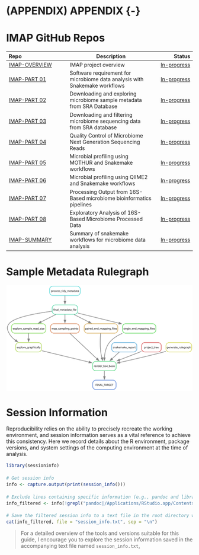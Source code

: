 # (APPENDIX) APPENDIX {-}

# IMAP GitHub Repos

<div class="tmbinfo">
<table>
<colgroup>
<col width="32%" />
<col width="46%" />
<col width="20%" />
</colgroup>
<thead>
<tr class="header">
<th align="left">Repo</th>
<th>Description</th>
<th align="right">Status</th>
</tr>
</thead>
<tbody>
<tr class="odd">
<td align="left"><a
href="https://github.com/datainsights/imap-project-overview/">IMAP-OVERVIEW</a></td>
<td>IMAP project overview</td>
<td align="right"><a
href="https://tmbuza.github.io/imap-project-overview/">In-progress</a></td>
</tr>
<tr class="even">
<td align="left"><a
href="https://github.com/tmbuza/imap-software-requirements/">IMAP-PART
01</a></td>
<td>Software requirement for microbiome data analysis with Snakemake
workflows</td>
<td align="right"><a
href="https://tmbuza.github.io/imap-software-requirements/">In-progress</a></td>
</tr>
<tr class="odd">
<td align="left"><a
href="https://github.com/tmbuza/imap-sample-metadata/">IMAP-PART
02</a></td>
<td>Downloading and exploring microbiome sample metadata from SRA
Database</td>
<td align="right"><a
href="https://tmbuza.github.io/imap-sample-metadata/">In-progress</a></td>
</tr>
<tr class="even">
<td align="left"><a
href="https://github.com/tmbuza/imap-download-sra-reads/">IMAP-PART
03</a></td>
<td>Downloading and filtering microbiome sequencing data from SRA
database</td>
<td align="right"><a
href="https://tmbuza.github.io/imap-download-sra-reads/">In-progress</a></td>
</tr>
<tr class="odd">
<td align="left"><a
href="https://github.com/tmbuza/imap-read-quality-control/">IMAP-PART
04</a></td>
<td>Quality Control of Microbiome Next Generation Sequencing Reads</td>
<td align="right"><a
href="https://tmbuza.github.io/imap-read-quality-control/">In-progress</a></td>
</tr>
<tr class="even">
<td align="left"><a
href="https://github.com/tmbuza/imap-bioinformatics-mothur/">IMAP-PART
05</a></td>
<td>Microbial profiling using MOTHUR and Snakemake workflows</td>
<td align="right"><a
href="https://tmbuza.github.io/imap-bioinformatics-mothur/">In-progress</a></td>
</tr>
<tr class="odd">
<td align="left"><a
href="https://github.com/tmbuza/imap-bioinformatics-qiime2/">IMAP-PART
06</a></td>
<td>Microbial profiling using QIIME2 and Snakemake workflows</td>
<td align="right"><a
href="https://tmbuza.github.io/imap-bioinformatics-qiime2/">In-progress</a></td>
</tr>
<tr class="even">
<td align="left"><a
href="https://github.com/tmbuza/imap-data-processing/">IMAP-PART
07</a></td>
<td>Processing Output from 16S-Based microbiome bioinformatics
pipelines</td>
<td align="right"><a
href="https://tmbuza.github.io/imap-data-processing/">In-progress</a></td>
</tr>
<tr class="odd">
<td align="left"><a
href="https://github.com/tmbuza/imap-exploratory-analysis/">IMAP-PART
08</a></td>
<td>Exploratory Analysis of 16S-Based Microbiome Processed Data</td>
<td align="right"><a
href="https://tmbuza.github.io/imap-exploratory-analysis/">In-progress</a></td>
</tr>
<tr class="even">
<td align="left"><a
href="https://github.com/tmbuza/imap-snakemake-workflows/">IMAP-SUMMARY</a></td>
<td>Summary of snakemake workflows for microbiome data analysis</td>
<td align="right"><a
href="https://tmbuza.github.io/imap-snakemake-workflows/">In-progress</a></td>
</tr>
</tbody>
</table>
</div>

# Sample Metadata Rulegraph

![](dags/rulegraph.svg)


# Session Information

Reproducibility relies on the ability to precisely recreate the working environment, and session information serves as a vital reference to achieve this consistency. Here we record details about the R environment, package versions, and system settings of the computing environment at the time of analysis. 


```r
library(sessioninfo)

# Get session info
info <- capture.output(print(session_info()))

# Exclude lines containing specific information (e.g., pandoc and library path)
info_filtered <- info[!grepl("pandoc|/Applications/RStudio.app/Contents/Resources/app/quarto/bin/tools/|/Library/Frameworks/R.framework/Versions/4.3-arm64/Resources/library", info)]

# Save the filtered session info to a text file in the root directory without line numbers
cat(info_filtered, file = "session_info.txt", sep = "\n")
```

> For a detailed overview of the tools and versions suitable for this guide, I encourage you to explore the session information saved in the accompanying text file named `session_info.txt`,



